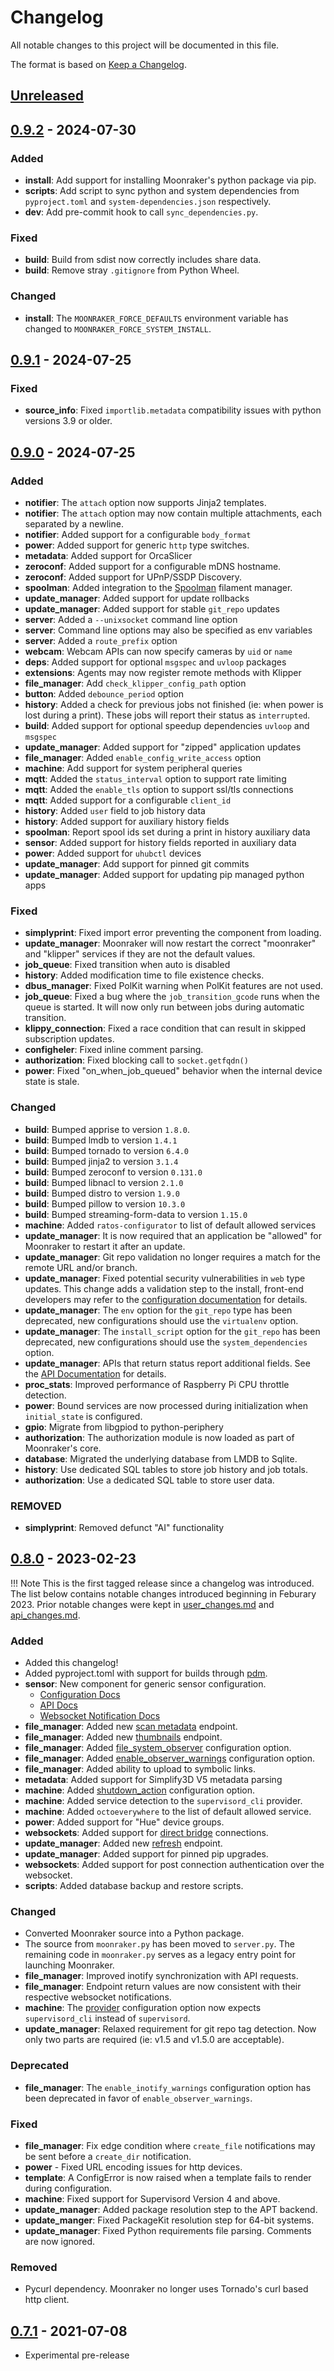 # Changelog

All notable changes to this project will be documented in this file.

The format is based on [Keep a Changelog].

## [Unreleased]

## [0.9.2] - 2024-07-30

### Added
- **install**: Add support for installing Moonraker's python package via pip.
- **scripts**: Add script to sync python and system dependencies from
  `pyproject.toml` and `system-dependencies.json` respectively.
- **dev**: Add pre-commit hook to call `sync_dependencies.py`.

### Fixed
- **build**: Build from sdist now correctly includes share data.
- **build**: Remove stray `.gitignore` from Python Wheel.

### Changed
- **install**: The `MOONRAKER_FORCE_DEFAULTS` environment variable has changed
  to `MOONRAKER_FORCE_SYSTEM_INSTALL`.

## [0.9.1] - 2024-07-25

### Fixed
- **source_info**: Fixed `importlib.metadata` compatibility issues with python
  versions 3.9 or older.

## [0.9.0] - 2024-07-25

### Added
- **notifier**: The `attach` option now supports Jinja2 templates.
- **notifier**: The `attach` option may now contain multiple attachments,
  each separated by a newline.
- **notifier**: Added support for a configurable `body_format`
- **power**: Added support for generic `http` type switches.
- **metadata**: Added support for OrcaSlicer
- **zeroconf**: Added support for a configurable mDNS hostname.
- **zeroconf**: Added support for UPnP/SSDP Discovery.
- **spoolman**: Added integration to the
  [Spoolman](https://github.com/Donkie/Spoolman) filament manager.
- **update_manager**: Added support for update rollbacks
- **update_manager**: Added support for stable `git_repo` updates
- **server**: Added a `--unixsocket` command line option
- **server**: Command line options may also be specified as env variables
- **server**: Added a `route_prefix` option
- **webcam**: Webcam APIs can now specify cameras by `uid` or `name`
- **deps**:  Added support for optional `msgspec` and `uvloop` packages
- **extensions**: Agents may now register remote methods with Klipper
- **file_manager**: Add `check_klipper_config_path` option
- **button**: Added `debounce_period` option
- **history**:  Added a check for previous jobs not finished (ie: when power is
  lost during a print).  These jobs will report their status as `interrupted`.
- **build**: Added support for optional speedup dependencies `uvloop` and `msgspec`
- **update_manager**: Added support for "zipped" application updates
- **file_manager**: Added `enable_config_write_access` option
- **machine**: Add support for system peripheral queries
- **mqtt**:  Added the `status_interval` option to support rate limiting
- **mqtt**:  Added the `enable_tls` option to support ssl/tls connections
- **mqtt**:  Added support for a configurable `client_id`
- **history**: Added `user` field to job history data
- **history**: Added support for auxiliary history fields
- **spoolman**:  Report spool ids set during a print in history auxiliary data
- **sensor**: Added support for history fields reported in auxiliary data
- **power**:  Added support for `uhubctl` devices
- **update_manager**: Add support for pinned git commits
- **update_manager**: Added support for updating pip managed python apps

### Fixed

- **simplyprint**:  Fixed import error preventing the component from loading.
- **update_manager**: Moonraker will now restart the correct "moonraker" and
  "klipper" services if they are not the default values.
- **job_queue**: Fixed transition when auto is disabled
- **history**: Added modification time to file existence checks.
- **dbus_manager**: Fixed PolKit warning when PolKit features are not used.
- **job_queue**: Fixed a bug where the `job_transition_gcode` runs when the
  queue is started.  It will now only run between jobs during automatic
  transition.
- **klippy_connection**:  Fixed a race condition that can result in
  skipped subscription updates.
- **configheler**: Fixed inline comment parsing.
- **authorization**: Fixed blocking call to `socket.getfqdn()`
- **power**: Fixed "on_when_job_queued" behavior when the internal device
  state is stale.

### Changed

- **build**: Bumped apprise to version `1.8.0`.
- **build**: Bumped lmdb to version `1.4.1`
- **build**: Bumped tornado to version `6.4.0`
- **build**: Bumped jinja2 to version `3.1.4`
- **build**: Bumped zeroconf to version `0.131.0`
- **build**: Bumped libnacl to version `2.1.0`
- **build**: Bumped distro to version `1.9.0`
- **build**: Bumped pillow to version `10.3.0`
- **build**: Bumped streaming-form-data to version `1.15.0`
- **machine**: Added `ratos-configurator` to list of default allowed services
- **update_manager**:  It is now required that an application be "allowed"
  for Moonraker to restart it after an update.
- **update_manager**:  Git repo validation no longer requires a match for the
  remote URL and/or branch.
- **update_manager**: Fixed potential security vulnerabilities in `web` type updates.
  This change adds a validation step to the install, front-end developers may refer to
  the [configuration documentation](./configuration.md#web-type-front-end-configuration)
  for details.
- **update_manager**: The `env` option for the `git_repo` type has been deprecated, new
  configurations should use the `virtualenv` option.
- **update_manager**: The `install_script` option for the `git_repo` has been
  deprecated, new configurations should use the `system_dependencies` option.
- **update_manager**: APIs that return status report additional fields.
  See the [API Documentation](./web_api.md#get-update-status) for details.
- **proc_stats**: Improved performance of Raspberry Pi CPU throttle detection.
- **power**:  Bound services are now processed during initialization when
  `initial_state` is configured.
- **gpio**:  Migrate from libgpiod to python-periphery
- **authorization**:  The authorization module is now loaded as part of Moonraker's
  core.
- **database**: Migrated the underlying database from LMDB to Sqlite.
- **history**: Use dedicated SQL tables to store job history and job totals.
- **authorization**: Use a dedicated SQL table to store user data.

### REMOVED

- **simplyprint**: Removed defunct "AI" functionality

## [0.8.0] - 2023-02-23

!!! Note
    This is the first tagged release since a changelog was introduced.  The list
    below contains notable changes introduced beginning in Feburary 2023. Prior
    notable changes were kept in [user_changes.md] and [api_changes.md].

### Added

- Added this changelog!
- Added pyproject.toml with support for builds through [pdm](https://pdm.fming.dev/latest/).
- **sensor**: New component for generic sensor configuration.
    - [Configuration Docs](configuration.md#sensor)
    - [API Docs](web_api.md#sensor-apis)
    - [Websocket Notification Docs](web_api.md#sensor-events)
- **file_manager**: Added new [scan metadata](web_api.md#scan-gcode-metadata) endpoint.
- **file_manager**: Added new [thumbnails](web_api.md#get-gcode-thumbnails) endpoint.
- **file_manager**: Added [file_system_observer](configuration.md#file_manager)
  configuration option.
- **file_manager**: Added [enable_observer_warnings](configuration.md#file_manager)
  configuration option.
- **file_manager**: Added ability to upload to symbolic links.
- **metadata**: Added support for Simplify3D V5 metadata parsing
- **machine**: Added [shutdown_action](configuration.md#machine) configuration
  option.
- **machine**: Added service detection to the `supervisord_cli` provider.
- **machine**: Added `octoeverywhere` to the list of default allowed service.
- **power**: Added support for "Hue" device groups.
- **websockets**: Added support for [direct bridge](web_api.md#bridge-websocket)
  connections.
- **update_manager**: Added new [refresh](web_api.md#refresh-update-status) endpoint.
- **update_manager**: Added support for pinned pip upgrades.
- **websockets**:  Added support for post connection authentication over the websocket.
- **scripts**:  Added database backup and restore scripts.

### Changed

- Converted Moonraker source into a Python package.
- The source from `moonraker.py` has been moved to `server.py`.  The remaining code in
  `moonraker.py` serves as a legacy entry point for launching Moonraker.
- **file_manager**: Improved inotify synchronization with API requests.
- **file_manager**: Endpoint return values are now consistent with their
  respective websocket notifications.
- **machine**: The [provider](configuration.md#machine) configuration option
  now expects `supervisord_cli` instead of `supervisord`.
- **update_manager**: Relaxed requirement for git repo tag detection.  Now only two
  parts are required (ie: v1.5 and v1.5.0 are acceptable).

### Deprecated

- **file_manager**: The `enable_inotify_warnings` configuration option has been
  deprecated in favor of `enable_observer_warnings`.

### Fixed

- **file_manager**: Fix edge condition where `create_file` notifications
  may be sent before a `create_dir` notification.
- **power** - Fixed URL encoding issues for http devices.
- **template**: A ConfigError is now raised when a template fails to
  render during configuration.
- **machine**: Fixed support for Supervisord Version 4 and above.
- **update_manager**: Added package resolution step to the APT backend.
- **update_manger**: Fixed PackageKit resolution step for 64-bit systems.
- **update_manager**: Fixed Python requirements file parsing.  Comments are now ignored.

### Removed

- Pycurl dependency.  Moonraker no longer uses Tornado's curl based http client.

## [0.7.1] - 2021-07-08

- Experimental pre-release

<!-- Links -->
[keep a changelog]: https://keepachangelog.com/en/1.0.0/
[semantic versioning]: https://semver.org/spec/v2.0.0.html
[user_changes.md]: user_changes.md
[api_changes.md]: api_changes.md

<!-- Versions -->
[unreleased]: https://github.com/Arksine/moonraker/compare/v0.9.2...HEAD
[0.9.2]: https://github.com/Arksine/moonraker/compare/v0.9.1...v0.9.2
[0.9.1]: https://github.com/Arksine/moonraker/compare/v0.9.0...v0.9.1
[0.9.0]: https://github.com/Arksine/moonraker/compare/v0.8.0...v0.9.0
[0.8.0]: https://github.com/Arksine/moonraker/compare/v0.7.1...v0.8.0
[0.7.1]: https://github.com/Arksine/moonraker/releases/tag/v0.7.1